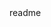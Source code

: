 <snippet>
<content>
<![CDATA[
# ${1:DVision}
OpenCV based drone navigation
## Usage
run http-server
run base.js
>
</content>
<tabTrigger>readme</tabTrigger>
</snippet>
